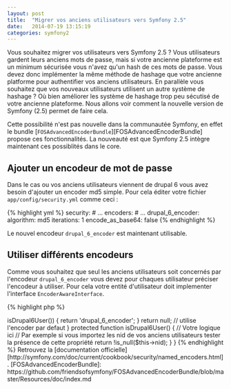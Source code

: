 ```yaml
---
layout: post
title:  "Migrer vos anciens utilisateurs vers Symfony 2.5"
date:   2014-07-19 13:15:19
categories: symfony2
---
```


Vous souhaitez migrer vos utilisateurs vers Symfony 2.5 ?
Vous utilisateurs gardent leurs anciens mots de passe, mais si votre ancienne plateforme est un minimum sécurisée vous n'avez qu'un hash de ces mots de passe.
Vous devez donc implémenter la même méthode de hashage que votre ancienne platforme pour authentifier vos anciens utilisateurs.
En parallèle vous souhaitez que vos nouveaux utilisateurs utilisent un autre système de hashage ? Où bien améliorer les système de hashage trop peu sécutisé de votre ancienne plateforme.
Nous allons voir comment la nouvelle version de Symfony (2.5) permet de faire cela.

Cette possibilité n'est pas nouvelle dans la communautée Symfony, en effet le bundle [`FOSAdvancedEncoderBundle`][FOSAdvancedEncoderBundle] propose ces fonctionnalités.
La nouveauté est que Symfony 2.5 intègre maintenant ces possiblités dans le core.

## Ajouter un encodeur de mot de passe

Dans le cas ou vos anciens utilisateurs viennent de drupal 6 vous avez besoin d'ajouter un encoder md5 simple.
Pour cela éditer votre fichier `app/config/security.yml` comme ceci :

{% highlight yml %}
security:
    # …
    encoders:
        # …
        drupal_6_encoder:
            algorithm: md5
            iterations: 1
            encode_as_base64: false
{% endhighlight %}

Le nouvel encodeur `drupal_6_encoder` est maintenant utilisable.

## Utiliser différents encodeurs

Comme vous souhaitez que seul les anciens utilisateurs soit concernés par l'encodeur `drupal_6_encoder` vous devez pour chaques utilisateur préciser l'encodeur à utiliser.
Pour cela votre entité d'utilisateur doit implementer l'interface `EncoderAwareInterface`.

{% highlight php %}
<?php
namespace Acme\UserBundle\Entity;

use Symfony\Component\Security\Core\User\UserInterface;
use Symfony\Component\Security\Core\Encoder\EncoderAwareInterface;

class User implements UserInterface, EncoderAwareInterface
{
    public function getEncoderName()
    {
        if ($this->isDrupal6User()) {
            return 'drupal_6_encoder';
        }

        return null; // utilise l'encoder par defaut
    }

    protected function isDrupal6User() {
        // Votre logique ici
        // Par exemple si vous importez les nid de vos anciens utilisateurs tester la présence de cette propriété
        return !is_null($this->nid);
    }
}
{% endhighlight %}

Retrouvez la [documentation officielle][http://symfony.com/doc/current/cookbook/security/named_encoders.html].

[FOSAdvancedEncoderBundle]:  https://github.com/friendsofsymfony/FOSAdvancedEncoderBundle/blob/master/Resources/doc/index.md

